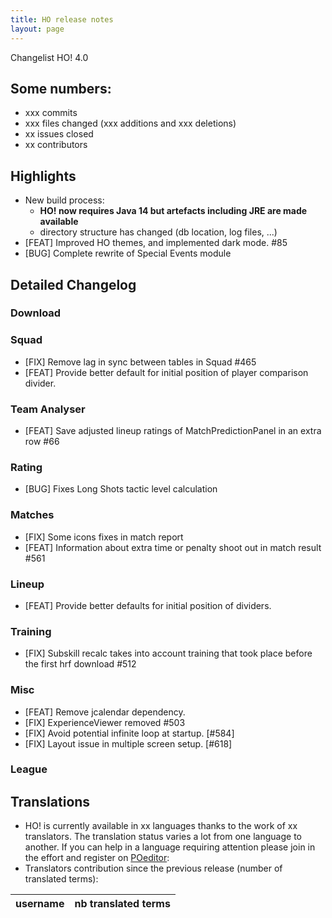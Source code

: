 ```yaml
---
title: HO release notes
layout: page
---
```


Changelist HO! 4.0

## Some numbers:
  - xxx commits
  - xxx files changed (xxx additions and xxx deletions)
  - xx issues closed
  - xx contributors


## Highlights

  - New build process:
    - **HO! now requires Java 14 but artefacts including JRE are made available**
    - directory structure has changed (db location, log files, ...)
   - [FEAT] Improved HO themes, and implemented dark mode. #85
   - [BUG] Complete rewrite of Special Events module


## Detailed Changelog

### Download


### Squad

  - [FIX] Remove lag in sync between tables in Squad #465
  - [FEAT] Provide better default for initial position of player comparison divider.

### Team Analyser

 - [FEAT] Save adjusted lineup ratings of MatchPredictionPanel in an extra row #66

### Rating

  - [BUG] Fixes Long Shots tactic level calculation

### Matches

  - [FIX] Some icons fixes in match report
  - [FEAT] Information about extra time or penalty shoot out in match result #561

### Lineup

  - [FEAT] Provide better defaults for initial position of dividers.

### Training

  - [FIX] Subskill recalc takes into account training that took place before the first hrf download #512 

### Misc

  - [FEAT] Remove jcalendar dependency.
  - [FIX] ExperienceViewer removed #503
  - [FIX] Avoid potential infinite loop at startup. [#584]
  - [FIX] Layout issue in multiple screen setup. [#618]

### League


## Translations
  - HO! is currently available in xx languages thanks to the work of xx translators. The translation status varies a lot from one language to another. If you can help in a language requiring attention please join in the effort and register on [POeditor](https://poeditor.com/join/project/jCaWGL1JCl):
  - Translators contribution since the previous release (number of translated terms):


| username       | nb translated terms |
|----------------|:-------------------:|
